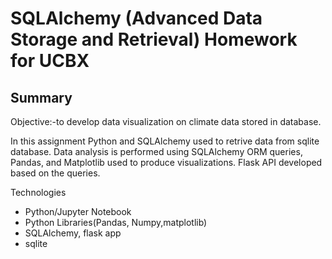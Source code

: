 
# SQLAlchemy (Advanced Data Storage and Retrieval) Homework for UCBX

## Summary 
Objective:-to develop data visualization on climate data stored in database.

In this assignment Python and SQLAlchemy used to retrive data from sqlite database. Data analysis is performed using SQLAlchemy ORM queries, Pandas, and Matplotlib used to produce visualizations. Flask API developed based on the queries.

Technologies

- Python/Jupyter Notebook
- Python Libraries(Pandas, Numpy,matplotlib)
- SQLAlchemy, flask app
- sqlite